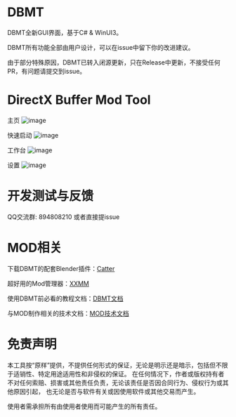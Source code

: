 # DBMT

DBMT全新GUI界面，基于C# & WinUI3。

DBMT所有功能全部由用户设计，可以在issue中留下你的改进建议。

由于部分特殊原因，DBMT已转入闭源更新，只在Release中更新，不接受任何PR，有问题请提交到issue。

# DirectX Buffer Mod Tool

主页
![image](https://github.com/user-attachments/assets/8f0d7e86-9cf6-4615-8188-d13b5d48ed63)

快速启动
![image](https://github.com/user-attachments/assets/c572dffe-e25c-4942-8a13-e83284e0b7db)


工作台
![image](https://github.com/user-attachments/assets/4f750136-57a1-45e9-9a39-77bd134f1f98)

设置
![image](https://github.com/user-attachments/assets/a5e4c40e-19ba-44c5-88d7-d83e076be35f)

# 开发测试与反馈
QQ交流群: 894808210 或者直接提issue

# MOD相关
下载DBMT的配套Blender插件：[Catter](https://github.com/StarBobis/Catter)

超好用的Mod管理器：[XXMM](https://github.com/XiaoLinXiaoZhu/XX-Mod-Manager)

使用DBMT前必看的教程文档：[DBMT文档](https://www.yuque.com/airde/lx53p6)

与MOD制作相关的技术文档：[MOD技术文档](https://www.yuque.com/zelbert/egu6ei)


# 免责声明

本工具按“原样”提供，不提供任何形式的保证，无论是明示还是暗示，包括但不限于适销性、特定用途适用性和非侵权的保证。
在任何情况下，作者或版权持有者不对任何索赔、损害或其他责任负责，无论该责任是否因合同行为、侵权行为或其他原因引起，
也无论是否与软件有关或因使用软件或其他交易而产生。

使用者需承担所有由使用者使用而可能产生的所有责任。
